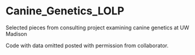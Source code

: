 # Canine_Genetics_LOLP
Selected pieces from consulting project examining canine genetics at UW Madison

Code with data omitted posted with permission from collaborator.
